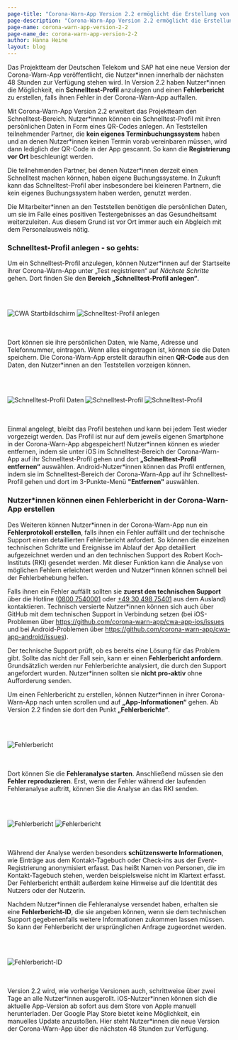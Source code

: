 ```yaml
---
page-title: "Corona-Warn-App Version 2.2 ermöglicht die Erstellung von Schnelltest-Profil und Fehlerbericht"
page-description: "Corona-Warn-App Version 2.2 ermöglicht die Erstellung von Schnelltest-Profil und Fehlerbericht"
page-name: corona-warn-app-version-2-2
page-name_de: corona-warn-app-version-2-2
author: Hanna Heine
layout: blog
---
```


Das Projektteam der Deutschen Telekom und SAP hat eine neue Version der Corona-Warn-App veröffentlicht, die Nutzer\*innen innerhalb der nächsten 48 Stunden zur Verfügung stehen wird. In Version 2.2 haben Nutzer*innen die Möglichkeit, ein **Schnelltest-Profil** anzulegen und einen **Fehlerbericht** zu erstellen, falls ihnen Fehler in der Corona-Warn-App auffallen. 

<!-- overview -->

Mit Corona-Warn-App Version 2.2 erweitert das Projektteam den Schnelltest-Bereich. Nutzer\*innen können ein Schnelltest-Profil mit ihren persönlichen Daten in Form eines QR-Codes anlegen. An Teststellen teilnehmender Partner, die **kein eigenes Terminbuchungssystem** haben und an denen Nutzer*innen keinen Termin vorab vereinbaren müssen, wird dann lediglich der QR-Code in der App gescannt. So kann die **Registrierung vor Ort** beschleunigt werden.

Die teilnehmenden Partner, bei denen Nutzer\*innen derzeit einen Schnelltest machen können, haben eigene Buchungssysteme. In Zukunft kann das Schnelltest-Profil aber insbesondere bei kleineren Partnern, die kein eigenes Buchungssystem haben werden, genutzt werden.

Die Mitarbeiter\*innen an den Teststellen  benötigen die persönlichen Daten, um sie im Falle eines positiven Testergebnisses an das Gesundheitsamt weiterzuleiten. Aus diesem Grund ist vor Ort immer auch ein Abgleich mit dem Personalausweis nötig.

### Schnelltest-Profil anlegen - so gehts: 

Um ein Schnelltest-Profil anzulegen, können Nutzer\*innen auf der Startseite ihrer Corona-Warn-App unter „Test registrieren“ auf *Nächste Schritte* gehen. Dort finden Sie den **Bereich „Schnelltest-Profil anlegen“**. 

<br></br>
<div class="text-center"> <img src="./startbildschirm.jpg" title="CWA Startbildschirm" alt="CWA Startbildschirm" style="align: center">  <img src="./profil-anlegen.jpg" title="Schnelltest-Profil anlegen" alt="Schnelltest-Profil anlegen" style="align: center"></div>
<br></br>

Dort können sie ihre persönlichen Daten, wie Name, Adresse und Telefonnummer, eintragen. Wenn alles eingetragen ist, können sie die Daten speichern. Die Corona-Warn-App erstellt daraufhin einen **QR-Code** aus den Daten, den Nutzer\*innen an den Teststellen vorzeigen können. 


<br></br>
<div class="text-center"> <img src="./profil-anlegen(2).jpg" title="Schnelltest-Profil Daten" alt="Schnelltest-Profil Daten" style="align: center">  <img src="./profil-anlegen(3).jpg" title="Schnelltest-Profil" alt="Schnelltest-Profil" style="align: center">  <img src="./schnelltest-profil.jpg" title="Schnelltest-Profil" alt="Schnelltest-Profil" style="align: center"></div>
<br></br>

Einmal angelegt, bleibt das Profil bestehen und kann bei jedem Test wieder vorgezeigt werden. Das Profil ist nur auf dem jeweils eigenen Smartphone in der Corona-Warn-App abgespeichert! Nutzer\*innen können es wieder entfernen, indem sie unter iOS im Schnelltest-Bereich der Corona-Warn-App auf ihr Schnelltest-Profil gehen und dort **„Schnelltest-Profil entfernen“** auswählen. Android-Nutzer\*innen können das Profil entfernen, indem sie im Schnelltest-Bereich der Corona-Warn-App auf ihr Schnelltest-Profil gehen und dort im 3-Punkte-Menü **"Entfernen"** auswählen.

### Nutzer\*innen können einen Fehlerbericht in der Corona-Warn-App erstellen

Des Weiteren können Nutzer\*innen in der Corona-Warn-App nun ein **Fehlerprotokoll erstellen**, falls ihnen ein Fehler auffällt und der technische Support einen detaillierten Fehlerbericht anfordert. So können die einzelnen technischen Schritte und Ereignisse im Ablauf der App detailliert aufgezeichnet werden und an den technischen Support des Robert Koch-Instituts (RKI) gesendet werden. Mit dieser Funktion kann die Analyse von möglichen Fehlern erleichtert werden und Nutzer\*innen können schnell bei der Fehlerbehebung helfen.

Falls ihnen ein Fehler auffällt sollten sie **zuerst den technischen Support** über die Hotline ([0800 7540001](tel:08007540001) oder [+49 30 498 75401](tel:+493049875401) aus dem Ausland) kontaktieren. Technisch versierte Nutzer\*innen können sich auch über GitHub mit dem technischen Support in Verbindung setzen (bei iOS-Problemen über https://github.com/corona-warn-app/cwa-app-ios/issues und bei Android-Problemen über https://github.com/corona-warn-app/cwa-app-android/issues). 

Der technische Support prüft, ob es bereits eine Lösung für das Problem gibt. Sollte das nicht der Fall sein, kann er einen **Fehlerbericht anfordern**. Grundsätzlich werden nur Fehlerberichte analysiert, die durch den Support angefordert wurden. Nutzer*innen sollten sie **nicht pro-aktiv** ohne Aufforderung senden. 

Um einen Fehlerbericht zu erstellen, können Nutzer\*innen in ihrer Corona-Warn-App nach unten scrollen und auf **„App-Informationen“** gehen. Ab Version 2.2 finden sie dort den Punkt **„Fehlerberichte“**. 

<br></br>
<div class="text-center"> <img src="./app-info-fehlerberichte.jpg" title="Fehlerbericht" alt="Fehlerbericht" style="align: center"></div>
<br></br>

Dort können Sie die **Fehleranalyse starten**. Anschließend müssen sie den **Fehler reproduzieren**. Erst, wenn der Fehler während der laufenden Fehleranalyse auftritt, können Sie die Analyse an das RKI senden.

<br></br>
<div class="text-center"> <img src="./fehlerbericht(1).jpg" title="Fehlerbericht" alt="Fehlerbericht" style="align: center">  <img src="./fehlerbericht(2).jpg" title="Fehlerbericht" alt="Fehlerbericht" style="align: center"></div>
<br></br>

Während der Analyse werden besonders **schützenswerte Informationen**, wie Einträge aus dem Kontakt-Tagebuch oder Check-ins aus der Event-Registrierung anonymisiert erfasst. Das heißt Namen von Personen, die im Kontakt-Tagebuch stehen, werden beispielsweise nicht im Klartext erfasst. Der Fehlerbericht enthält außerdem keine Hinweise auf die Identität des Nutzers oder der Nutzerin. 

Nachdem Nutzer\*innen die Fehleranalyse versendet haben, erhalten sie eine **Fehlerbericht-ID**, die sie angeben können, wenn sie dem technischen Support gegebenenfalls weitere Informationen zukommen lassen müssen. So kann der Fehlerbericht der ursprünglichen Anfrage zugeordnet werden.  

<br></br>
<div class="text-center"> <img src="./fehlerbericht-id-historie.jpg" title="Fehlerbericht-ID" alt="Fehlerbericht-ID" style="align: center"></div>
<br></br>

Version 2.2 wird, wie vorherige Versionen auch, schrittweise über zwei Tage an alle Nutzer\*innen ausgerollt. iOS-Nutzer\*innen können sich die aktuelle App-Version ab sofort aus dem Store von Apple manuell herunterladen. Der Google Play Store bietet keine Möglichkeit, ein manuelles Update anzustoßen. Hier steht Nutzer*innen die neue Version der Corona-Warn-App über die nächsten 48 Stunden zur Verfügung.
